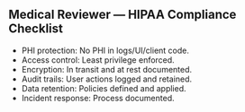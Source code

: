 ## Medical Reviewer — HIPAA Compliance Checklist

- PHI protection: No PHI in logs/UI/client code.
- Access control: Least privilege enforced.
- Encryption: In transit and at rest documented.
- Audit trails: User actions logged and retained.
- Data retention: Policies defined and applied.
- Incident response: Process documented.

